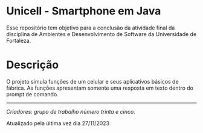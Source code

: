 # Unicell - Smartphone em Java

Esse repositório tem objetivo para a conclusão da atividade final da disciplina de
Ambientes e Desenvolvimento de Software da Universidade de Fortaleza.

# Descrição
O projeto simula funções de um celular e seus aplicativos básicos de fábrica.
As funções apresentam somente uma resposta em texto dentro do prompt de comando.

---

*Criadores: grupo de trabalho número trinta e cinco.*

Atualizado pela última vez dia 27/11/2023
